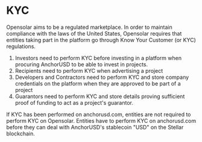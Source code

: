 # KYC

Opensolar aims to be a regulated marketplace. In order to maintain compliance with the laws of the United States, Opensolar requires that entities taking part in the platform go through Know Your Customer \(or KYC\) regulations.

1. Investors need to perform KYC before investing in a platform when procuring AnchorUSD to be able to invest in projects.
2. Recipients need to perform KYC when advertising a project
3. Developers and Contractors need to perform KYC and store company credentials on the platform when they are approved to be part of a project
4. Guarantors need to perform KYC and store details proving sufficient proof of funding to act as a project's guarantor.

If KYC has been performed on anchorusd.com, entities are not required to perform KYC on Opensolar. Entities have to perform KYC on anchorusd.com before they can deal with AnchorUSD's stablecoin "USD" on the Stellar blockchain.

